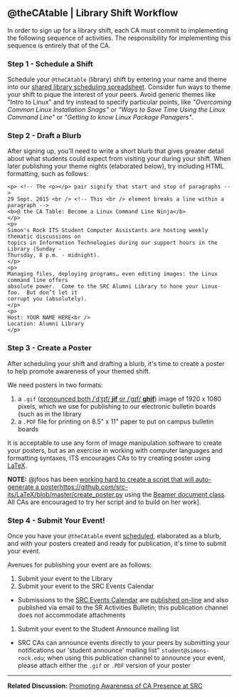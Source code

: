 ## @theCAtable | Library Shift Workflow

In order to sign up for a library shift, each CA must commit to implementing the following sequence of activities. The responsibility for implementing this sequence is entirely that of the CA.

### Step 1 - Schedule a Shift 

Schedule your `@theCAtable` (library) shift by entering your name and theme into our [shared library scheduling spreadsheet](https://docs.google.com/spreadsheets/d/1FewlLMx2gZrXYde-QG-gRwZ2wlV0cV4prEB3Aqq_nqI/edit#gid=1715420051). Consider fun ways to theme your shift to pique the interest of your peers. Avoid generic themes like "Intro to Linux" and try instead to specify particular points, like *"Overcoming Common Linux Installation Snags"* or *"Ways to Save Time Using the Linux Command Line"* or *"Getting to know Linux Package Panagers"*.

### Step 2 - Draft a Blurb

After signing up, you'll need to write a short blurb that gives greater detail about what students could expect from visiting your during your shift. When later publishing your theme nights (elaborated below), try including HTML formatting, such as follows:

```
<p> <!-- The <p></p> pair signify that start and stop of paragraphs -->
29 Sept. 2015 <br /> <!-- This <br /> element breaks a line within a paragraph -->
<b>@ the CA Table: Become a Linux Command Line Ninja</b>
</p>
<p>
Simon's Rock ITS Student Computer Assistants are hosting weekly thematic discussions on 
topics in Information Technologies during our support hours in the Library (Sunday - 
Thursday, 8 p.m. - midnight).
</p>
<p>
Managing files, deploying programs… even editing images: the Linux command line offers 
absolute power.  Come to the SRC Alumni Library to hone your Linux-foo.  But don’t let it 
corrupt you (absolutely).
</p>
<p>
Host: YOUR NAME HERE<br />
Location: Alumni Library
</p>
```


### Step 3 - Create a Poster

After scheduling your shift and drafting a blurb, it's time to create a poster to help promote awareness of your themed shift.

We need posters in two formats:

1. a `.gif` ([pronounced both /ˈdʒɪf/ **jif** or /ˈɡɪf/ **ghif**](https://en.wikipedia.org/wiki/GIF)) image of 1920 x 1080 pixels, which we use for publishing to our electronic bulletin boards (such as in the library
2. a `.PDF` file for printing on 8.5" x 11" paper to put on campus bulletin boards

It is acceptable to use any form of image manipulation software to create your posters, but as an exercise in working with computer languages and formatting syntaxes, ITS encourages CAs to try creating poster using [LaTeX](https://www.latex-project.org/).

**NOTE:** @jfoos has been [working hard to create a script that will auto-generate a poster]()https://github.com/src-its/LaTeX/blob/master/create_poster.py using the [Beamer document class](https://en.wikipedia.org/wiki/Beamer_(LaTeX)). All CAs are encouraged to try her script and to build on her work].


### Step 4 - Submit Your Event!

Once you have your `@theCAtable` event [scheduled](https://docs.google.com/spreadsheets/d/1FewlLMx2gZrXYde-QG-gRwZ2wlV0cV4prEB3Aqq_nqI/edit#gid=1715420051), elaborated as a blurb, and with your posters created and ready for publication, it's time to submit your event.

Avenues for publishing your event are as follows:

1. Submit your event to the Library
1.  Submit your event to the SRC Events Calendar
   * Submissions to the [SRC Events Calendar](http://simons-rock.edu/events/index.php?com=submit) are [published on-line](http://simons-rock.edu/events/) and also published via email to the SR Activities Bulletin; this publication channel does not accommodate attachments
1.  Submit your event to the Student Announce mailing list
   * SRC CAs can announce events directly to your peers by submitting your notifications our 'student announce' mailing list" `student@simons-rock.edu`; when using this publication channel to announce your event, please attach either the `.gif` or `.PDF` version of your poster


---

**Related Discussion:** [Promoting Awareness of CA Presence at SRC](https://github.com/src-its/help-content/blob/master/markdown/CA-table_awareness.md)

